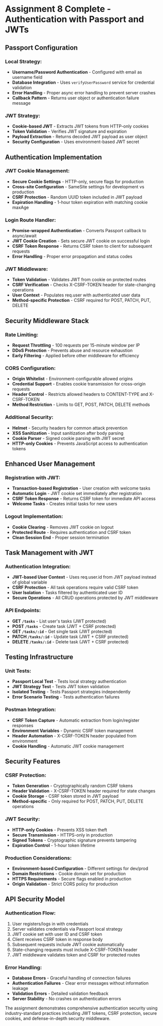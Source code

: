 # Assignment 8 Complete - Authentication with Passport and JWTs

## Passport Configuration

### Local Strategy:
- **Username/Password Authentication** - Configured with email as username field
- **Database Integration** - Uses `verifyUserPassword` service for credential validation
- **Error Handling** - Proper async error handling to prevent server crashes
- **Callback Pattern** - Returns user object or authentication failure message

### JWT Strategy:
- **Cookie-based JWT** - Extracts JWT tokens from HTTP-only cookies
- **Token Validation** - Verifies JWT signature and expiration
- **Payload Extraction** - Returns decoded JWT payload as user object
- **Security Configuration** - Uses environment-based JWT secret

## Authentication Implementation

### JWT Cookie Management:
- **Secure Cookie Settings** - HTTP-only, secure flags for production
- **Cross-site Configuration** - SameSite settings for development vs production
- **CSRF Protection** - Random UUID token included in JWT payload
- **Expiration Handling** - 1-hour token expiration with matching cookie maxAge

### Login Route Handler:
- **Promise-wrapped Authentication** - Converts Passport callback to async/await
- **JWT Cookie Creation** - Sets secure JWT cookie on successful login
- **CSRF Token Response** - Returns CSRF token to client for subsequent requests
- **Error Handling** - Proper error propagation and status codes

### JWT Middleware:
- **Token Validation** - Validates JWT from cookie on protected routes
- **CSRF Verification** - Checks X-CSRF-TOKEN header for state-changing operations
- **User Context** - Populates req.user with authenticated user data
- **Method-specific Protection** - CSRF required for POST, PATCH, PUT, DELETE

## Security Middleware Stack

### Rate Limiting:
- **Request Throttling** - 100 requests per 15-minute window per IP
- **DDoS Protection** - Prevents abuse and resource exhaustion
- **Early Filtering** - Applied before other middleware for efficiency

### CORS Configuration:
- **Origin Whitelist** - Environment-configurable allowed origins
- **Credential Support** - Enables cookie transmission for cross-origin requests
- **Header Control** - Restricts allowed headers to CONTENT-TYPE and X-CSRF-TOKEN
- **Method Restriction** - Limits to GET, POST, PATCH, DELETE methods

### Additional Security:
- **Helmet** - Security headers for common attack prevention
- **XSS Sanitization** - Input sanitization after body parsing
- **Cookie Parser** - Signed cookie parsing with JWT secret
- **HTTP-only Cookies** - Prevents JavaScript access to authentication tokens

## Enhanced User Management

### Registration with JWT:
- **Transaction-based Registration** - User creation with welcome tasks
- **Automatic Login** - JWT cookie set immediately after registration
- **CSRF Token Response** - Returns CSRF token for immediate API access
- **Welcome Tasks** - Creates initial tasks for new users

### Logout Implementation:
- **Cookie Clearing** - Removes JWT cookie on logout
- **Protected Route** - Requires authentication and CSRF token
- **Clean Session End** - Proper session termination

## Task Management with JWT

### Authentication Integration:
- **JWT-based User Context** - Uses req.user.id from JWT payload instead of global variable
- **CSRF Protection** - All task operations require valid CSRF token
- **User Isolation** - Tasks filtered by authenticated user ID
- **Secure Operations** - All CRUD operations protected by JWT middleware

### API Endpoints:
- **GET `/tasks`** - List user's tasks (JWT protected)
- **POST `/tasks`** - Create task (JWT + CSRF protected)
- **GET `/tasks/:id`** - Get single task (JWT protected)
- **PATCH `/tasks/:id`** - Update task (JWT + CSRF protected)
- **DELETE `/tasks/:id`** - Delete task (JWT + CSRF protected)

## Testing Infrastructure

### Unit Tests:
- **Passport Local Test** - Tests local strategy authentication
- **JWT Strategy Test** - Tests JWT token validation
- **Isolated Testing** - Tests Passport strategies independently
- **Error Scenario Testing** - Tests authentication failures

### Postman Integration:
- **CSRF Token Capture** - Automatic extraction from login/register responses
- **Environment Variables** - Dynamic CSRF token management
- **Header Automation** - X-CSRF-TOKEN header populated from environment
- **Cookie Handling** - Automatic JWT cookie management

## Security Features

### CSRF Protection:
- **Token Generation** - Cryptographically random CSRF tokens
- **Header Validation** - X-CSRF-TOKEN header required for state changes
- **Cookie Storage** - CSRF token stored in JWT payload
- **Method-specific** - Only required for POST, PATCH, PUT, DELETE operations

### JWT Security:
- **HTTP-only Cookies** - Prevents XSS token theft
- **Secure Transmission** - HTTPS-only in production
- **Signed Tokens** - Cryptographic signature prevents tampering
- **Expiration Control** - 1-hour token lifetime

### Production Considerations:
- **Environment-based Configuration** - Different settings for dev/prod
- **Domain Restrictions** - Cookie domain set for production
- **HTTPS Requirements** - Secure flags enabled in production
- **Origin Validation** - Strict CORS policy for production

## API Security Model

### Authentication Flow:
1. User registers/logs in with credentials
2. Server validates credentials via Passport local strategy
3. JWT cookie set with user ID and CSRF token
4. Client receives CSRF token in response body
5. Subsequent requests include JWT cookie automatically
6. State-changing requests must include X-CSRF-TOKEN header
7. JWT middleware validates token and CSRF for protected routes

### Error Handling:
- **Database Errors** - Graceful handling of connection failures
- **Authentication Failures** - Clear error messages without information leakage
- **Validation Errors** - Detailed validation feedback
- **Server Stability** - No crashes on authentication errors

The assignment demonstrates comprehensive authentication security using industry-standard practices including JWT tokens, CSRF protection, secure cookies, and defense-in-depth security middleware.